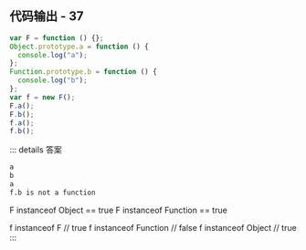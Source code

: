 ## 代码输出 - 37

```js
var F = function () {};
Object.prototype.a = function () {
  console.log("a");
};
Function.prototype.b = function () {
  console.log("b");
};
var f = new F();
F.a();
F.b();
f.a();
f.b();
```

::: details 答案

```txt
a
b
a
f.b is not a function
```

F instanceof Object == true
F instanceof Function == true

f instanceof F // true
f instanceof Function // false
f instanceof Object // true
:::
